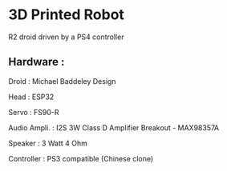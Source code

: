 # 3D Printed Robot
R2 droid driven by a PS4 controller

## Hardware :
Droid : Michael Baddeley Design

Head : ESP32

Servo : FS90-R

Audio Ampli. : I2S 3W Class D Amplifier Breakout - MAX98357A

Speaker : 3 Watt 4 Ohm 

Controller : PS3 compatible (Chinese clone)
